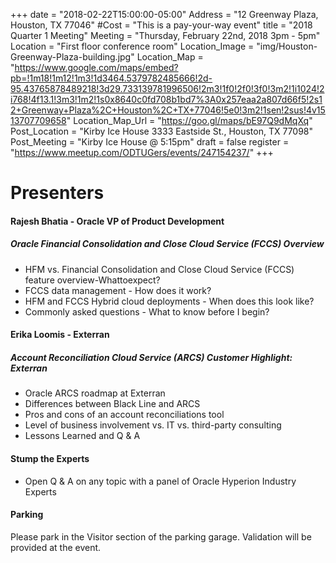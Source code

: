 +++
date = "2018-02-22T15:00:00-05:00"
Address = "12 Greenway Plaza, Houston, TX 77046"
#Cost = "This is a pay-your-way event"
title = "2018 Quarter 1 Meeting"
Meeting = "Thursday, February 22nd, 2018 3pm - 5pm"
Location = "First floor conference room"
Location_Image = "img/Houston-Greenway-Plaza-building.jpg"
Location_Map = "https://www.google.com/maps/embed?pb=!1m18!1m12!1m3!1d3464.5379782485666!2d-95.43765878489218!3d29.733139781996506!2m3!1f0!2f0!3f0!3m2!1i1024!2i768!4f13.1!3m3!1m2!1s0x8640c0fd708b1bd7%3A0x257eaa2a807d66f5!2s12+Greenway+Plaza%2C+Houston%2C+TX+77046!5e0!3m2!1sen!2sus!4v1513707709658"
Location_Map_Url = "https://goo.gl/maps/bE97Q9dMqXq"
Post_Location = "Kirby Ice House 3333 Eastside St., Houston, TX 77098"
Post_Meeting = "Kirby Ice House @ 5:15pm"
draft = false
register = "https://www.meetup.com/ODTUGers/events/247154237/"
+++

# Presenters
#### Rajesh Bhatia - Oracle VP of Product Development
##### Oracle Financial Consolidation and Close Cloud Service (FCCS) Overview
- HFM vs. Financial Consolidation and Close Cloud Service (FCCS) feature overview-Whattoexpect?
- FCCS data management - How does it work? 
- HFM and FCCS Hybrid cloud deployments - When does this look like?
- Commonly asked questions - What to know before I begin?

#### Erika Loomis - Exterran
##### Account Reconciliation Cloud Service (ARCS) Customer Highlight: Exterran
- Oracle ARCS roadmap at Exterran
- Differences between Black Line and ARCS 
- Pros and cons of an account reconciliations tool
- Level of business involvement vs. IT vs. third-party consulting
- Lessons Learned and Q & A

#### Stump the Experts
- Open Q & A on any topic  with a panel of Oracle Hyperion Industry Experts

#### Parking
Please park in the Visitor section of the parking garage. Validation will be provided at the event.